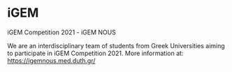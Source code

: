 # iGEM
iGEM Competition 2021 - iGEM NOUS  

We are an interdisciplinary team of students from Greek Universities aiming to participate in iGEM Competition 2021.
More information at: https://igemnous.med.duth.gr/
